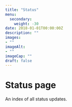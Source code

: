 ```yaml
---
title: "Status"
menu: 
  secondary:
    weight: -30
date: 2018-01-01T00:00:00Z
description: ""
images: 
- ""
imageAlt: 
- ""
imageCap: ""
draft: false
---
```


# Status page

An index of all status updates.
